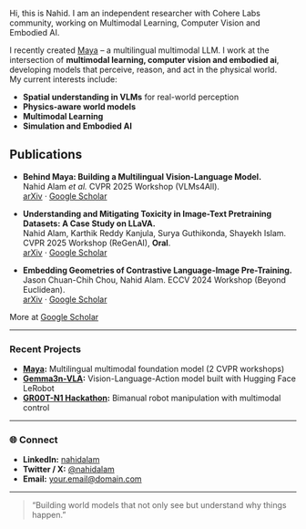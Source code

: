 Hi, this is Nahid. I am an independent researcher with Cohere Labs community, working on Multimodal Learning, Computer Vision and Embodied AI. 

I recently created [Maya](https://github.com/nahidalam/maya) – a multilingual multimodal LLM. I work at the intersection of **multimodal learning, computer vision and embodied ai**, developing models that perceive, reason, and act in the physical world.  
My current interests include:
- **Spatial understanding in VLMs** for real-world perception  
- **Physics-aware world models**  
- **Multimodal Learning**  
- **Simulation and Embodied AI** 


## Publications

- **Behind Maya: Building a Multilingual Vision-Language Model.**  
  Nahid Alam *et al.* CVPR 2025 Workshop (VLMs4All).  
  [arXiv](https://arxiv.org/abs/2505.08910) · [Google Scholar](https://scholar.google.com/citations?view_op=view_citation&hl=en&user=11XdYBUAAAAJ&citation_for_view=11XdYBUAAAAJ:zYLM7Y9cAGgC)

- **Understanding and Mitigating Toxicity in Image-Text Pretraining Datasets: A Case Study on LLaVA.**  
  Nahid Alam, Karthik Reddy Kanjula, Surya Guthikonda, Shayekh Islam.  
  CVPR 2025 Workshop (ReGenAI), **Oral**.  
  [arXiv](https://arxiv.org/abs/2505.06356) · [Google Scholar](https://scholar.google.com/citations?view_op=view_citation&hl=en&user=11XdYBUAAAAJ&citation_for_view=11XdYBUAAAAJ:Y0pCki6q_DkC)

- **Embedding Geometries of Contrastive Language-Image Pre-Training.**  
  Jason Chuan-Chih Chou, Nahid Alam. ECCV 2024 Workshop (Beyond Euclidean).  
  [arXiv](https://arxiv.org/abs/2409.13079) · [Google Scholar](https://scholar.google.com/citations?view_op=view_citation&hl=en&user=11XdYBUAAAAJ&citation_for_view=11XdYBUAAAAJ:UeHWp8X0CEIC)

More at [Google Scholar](https://scholar.google.com/citations?hl=en&user=11XdYBUAAAAJ&view_op=list_works&sortby=pubdate)

---

### Recent Projects
- **[Maya](https://github.com/nahidalam/maya):** Multilingual multimodal foundation model (2 CVPR workshops)  
- **[Gemma3n-VLA](https://github.com/nahidalam/lerobot/tree/gemma3vla):** Vision-Language-Action model built with Hugging Face LeRobot  
- **[GR00T-N1 Hackathon](https://www.linkedin.com/feed/update/urn:li:activity:7309971614912167936/):** Bimanual robot manipulation with multimodal control  

---

### 🌐 Connect
- **LinkedIn:** [nahidalam](https://www.linkedin.com/in/nahidalam/)  
- **Twitter / X:** [@nahidalam](https://twitter.com/nahidalam)  
- **Email:** [your.email@domain.com](mailto:your.email@domain.com)  

---

> “Building world models that not only see but understand why things happen.”

